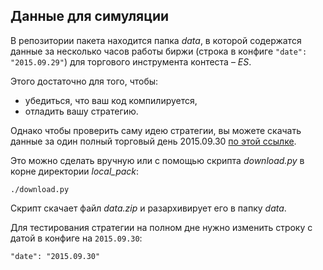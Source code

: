 ## Данные для симуляции
В репозитории пакета находится папка *data*, в которой содержатся данные за несколько часов работы биржи (строка в конфиге `"date": "2015.09.29"`) для торгового инструмента контеста – *ES*.

Этого достаточно для того, чтобы:
- убедиться, что ваш код компилируется,
- отладить вашу стратегию.

Однако чтобы проверить саму идею стратегии, вы можете скачать данные за один полный торговый день 2015.09.30 [по этой ссылке](https://www.dropbox.com/s/s1uxgs3vj3tgvr7/data.zip).

Это можно сделать вручную или с помощью скрипта *download.py* в корне директории *local_pack*:
```
./download.py
```
Скрипт скачает файл *data.zip* и разархивирует его в папку *data*.

Для тестирования стратегии на полном дне нужно изменить строку с датой в конфиге на `2015.09.30`: 
```
"date": "2015.09.30"
```

